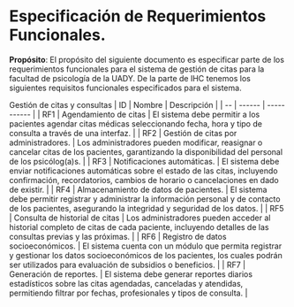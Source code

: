 # Especificación de Requerimientos Funcionales.

**Propósito**: El propósito del siguiente documento es especificar parte de los requerimientos funcionales para el sistema de gestión de citas para la facultad de psicología de la UADY. De la parte de IHC tenemos los siguientes requisitos funcionales especificados para el sistema. 

Gestión de citas y consultas
| ID | Nombre | Descripción |
| -- | ------ | ----------- |
| RF1 | Agendamiento de citas | El sistema debe permitir a los pacientes agendar citas médicas seleccionando fecha, hora y tipo de consulta a través de una interfaz. |
| RF2 | Gestión de citas por administradores. | Los administradores pueden modificar, reasignar o cancelar citas de los pacientes, garantizando la disponibilidad del personal de los psicólog(a)s. |
| RF3 | Notificaciones automáticas. | El sistema debe enviar notificaciones automáticas sobre el estado de las citas, incluyendo confirmación, recordatorios, cambios de horario o cancelaciones en dado de existir. |
| RF4 | Almacenamiento de datos de pacientes. | El sistema debe permitir registrar y administrar la información personal y de contacto de los pacientes, asegurando la integridad y seguridad de los datos. |
| RF5 | Consulta de historial de citas | Los administradores pueden acceder al historial completo de citas de cada paciente, incluyendo detalles de las consultas previas y las próximas. |
| RF6 | Registro de datos socioeconómicos. | El sistema cuenta con un módulo que permita registrar y gestionar los datos socioeconómicos de los pacientes, los cuales podrán ser utilizados para evaluación de subsidios o beneficios. |
| RF7 | Generación de reportes. | El sistema debe generar reportes diarios estadísticos sobre las citas agendadas, canceladas y atendidas, permitiendo filtrar por fechas, profesionales y tipos de consulta. |